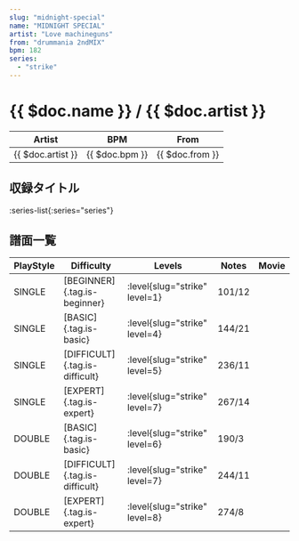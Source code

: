 ```yaml
---
slug: "midnight-special"
name: "MIDNIGHT SPECIAL"
artist: "Love machineguns"
from: "drummania 2ndMIX"
bpm: 182
series:
  - "strike"
---
```


# {{ $doc.name }} / {{ $doc.artist }}

|Artist|BPM|From|
|------|---|----|
|{{ $doc.artist }}|{{ $doc.bpm }}|{{ $doc.from }}|

## 収録タイトル

:series-list{:series="series"}

## 譜面一覧

|PlayStyle|Difficulty|Levels|Notes|Movie|
|---------|----------|------|-----|-----|
|SINGLE|[BEGINNER]{.tag.is-beginner}|:level{slug="strike" level=1}|101/12||
|SINGLE|[BASIC]{.tag.is-basic}|:level{slug="strike" level=4}|144/21||
|SINGLE|[DIFFICULT]{.tag.is-difficult}|:level{slug="strike" level=5}|236/11||
|SINGLE|[EXPERT]{.tag.is-expert}|:level{slug="strike" level=7}|267/14||
|DOUBLE|[BASIC]{.tag.is-basic}|:level{slug="strike" level=6}|190/3||
|DOUBLE|[DIFFICULT]{.tag.is-difficult}|:level{slug="strike" level=7}|244/11||
|DOUBLE|[EXPERT]{.tag.is-expert}|:level{slug="strike" level=8}|274/8||
